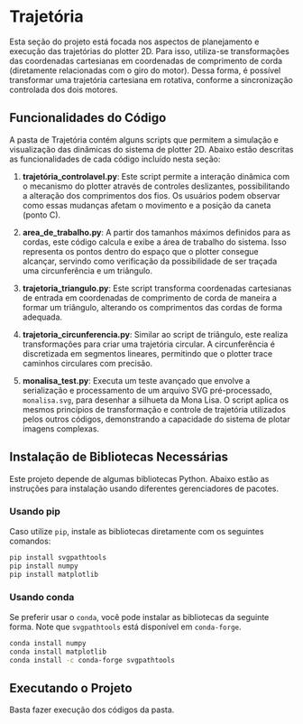 # Trajetória

Esta seção do projeto está focada nos aspectos de planejamento e execução das trajetórias do plotter 2D. Para isso, utiliza-se transformações das coordenadas cartesianas em coordenadas de comprimento de corda (diretamente relacionadas com o giro do motor). Dessa forma, é possível transformar uma trajetória cartesiana em rotativa, conforme a sincronização controlada dos dois motores.

## Funcionalidades do Código

A pasta de Trajetória contém alguns scripts que permitem a simulação e visualização das dinâmicas do sistema de plotter 2D. Abaixo estão descritas as funcionalidades de cada código incluído nesta seção:

1. **trajetória_controlavel.py**: Este script permite a interação dinâmica com o mecanismo do plotter através de controles deslizantes, possibilitando a alteração dos comprimentos dos fios. Os usuários podem observar como essas mudanças afetam o movimento e a posição da caneta (ponto C).

2. **area_de_trabalho.py**: A partir dos tamanhos máximos definidos para as cordas, este código calcula e exibe a área de trabalho do sistema. Isso representa os pontos dentro do espaço que o plotter consegue alcançar, servindo como verificação da possibilidade de ser traçada uma circunferência e um triângulo.

3. **trajetoria_triangulo.py**: Este script transforma coordenadas cartesianas de entrada em coordenadas de comprimento de corda de maneira a formar um triângulo, alterando os comprimentos das cordas de forma adequada. 

4. **trajetoria_circunferencia.py**: Similar ao script de triângulo, este realiza transformações para criar uma trajetória circular. A circunferência é discretizada em segmentos lineares, permitindo que o plotter trace caminhos circulares com precisão.

5. **monalisa_test.py**: Executa um teste avançado que envolve a serialização e processamento de um arquivo SVG pré-processado, `monalisa.svg`, para desenhar a silhueta da Mona Lisa. O script aplica os mesmos princípios de transformação e controle de trajetória utilizados pelos outros códigos, demonstrando a capacidade do sistema de plotar imagens complexas.

## Instalação de Bibliotecas Necessárias

Este projeto depende de algumas bibliotecas Python. Abaixo estão as instruções para instalação usando diferentes gerenciadores de pacotes.

### Usando pip

Caso utilize `pip`, instale as bibliotecas diretamente com os seguintes comandos:

```bash
pip install svgpathtools
pip install numpy
pip install matplotlib
```

### Usando conda

Se preferir usar o `conda`, você pode instalar as bibliotecas da seguinte forma. Note que `svgpathtools` está disponível em `conda-forge`.

```bash
conda install numpy
conda install matplotlib
conda install -c conda-forge svgpathtools
```

## Executando o Projeto

Basta fazer execução dos códigos da pasta.
